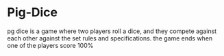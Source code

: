 # Pig-Dice
pg dice is a game where two players roll a dice, and they compete against each other against the set rules and specifications. the game ends when one of the players score 100%
